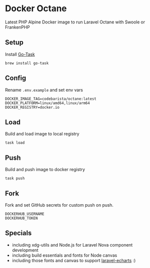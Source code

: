 # Docker Octane

Latest PHP Alpine Docker image to run Laravel Octane with Swoole or FrankenPHP

## Setup

Install [Go-Task](https://taskfile.dev)

```shell
brew install go-task
```

## Config

Rename `.env.example` and set env vars

```dotenv
DOCKER_IMAGE_TAG=codebarista/octane:latest
DOCKER_PLATFORM=linux/amd64,linux/arm64
DOCKER_REGISTRY=docker.io
```

## Load

Build and load image to local registry

```shell
task load
```

## Push

Build and push image to docker registry

```shell
task push
```

## Fork

Fork and set GitHub secrets for custom push on push.

```dotenv
DOCKERHUB_USERNAME
DOCKERHUB_TOKEN
```

## Specials

- including xdg-utils and Node.js for Laravel Nova component development
- including build essentials and fonts for Node canvas
- including those fonts and canvas to support [laravel-echarts](https://github.com/codebarista/laravel-echarts) :) 
